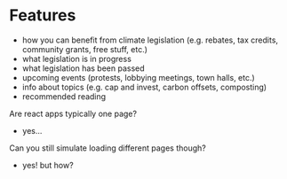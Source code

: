 # Features

- how you can benefit from climate legislation (e.g. rebates, tax credits, community grants, free stuff, etc.)
- what legislation is in progress
- what legislation has been passed
- upcoming events (protests, lobbying meetings, town halls, etc.)
- info about topics (e.g. cap and invest, carbon offsets, composting)
- recommended reading

Are react apps typically one page?

- yes...

Can you still simulate loading different pages though?

- yes! but how?
